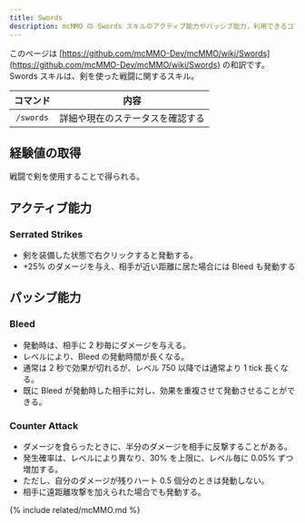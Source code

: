 ```yaml
---
title: Swords
description: mcMMO の Swords スキルのアクティブ能力やパッシブ能力，利用できるコマンドについて解説します
---
```


このページは [https://github.com/mcMMO-Dev/mcMMO/wiki/Swords](https://github.com/mcMMO-Dev/mcMMO/wiki/Swords) の和訳です。
Swords スキルは、剣を使った戦闘に関するスキル。

|コマンド|内容|
|:------:|:--:|
|`/swords`|詳細や現在のステータスを確認する|

## 経験値の取得
戦闘で剣を使用することで得られる。

## アクティブ能力

### Serrated Strikes
  * 剣を装備した状態で右クリックすると発動する。
  * +25% のダメージを与え、相手が近い距離に居た場合には Bleed も発動する

## パッシブ能力

### Bleed
  * 発動時は、相手に 2 秒毎にダメージを与える。
  * レベルにより、Bleed の発動時間が長くなる。
  * 通常は 2 秒で効果が切れるが、レベル 750 以降では通常より 1 tick 長くなる。
  * 既に Bleed が発動時した相手に対し、効果を重複させて発動させることができる。

### Counter Attack
  * ダメージを食らったときに、半分のダメージを相手に反撃することがある。
  * 発生確率は、レベルにより異なり、30% を上限に、レベル毎に 0.05% ずつ増加する。
  * ただし、自分のダメージが残りハート 0.5 個分のときは発動しない。
  * 相手に遠距離攻撃を加えられた場合でも発動する。

{% include related/mcMMO.md %}
